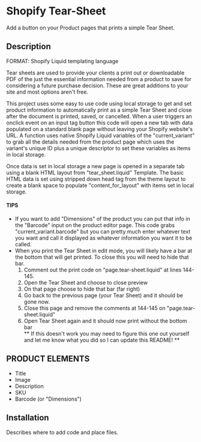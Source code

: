 # Shopify Tear-Sheet
Add a button on your Product pages that prints a simple Tear Sheet.

## Description 
FORMAT: Shopify Liquid templating language

Tear sheets are used to provide your clients a print out or downloadable PDF of the just the essential information needed from a product to save for considering a future purchase decision. These are great additions to your site and most options aren't free.

This project uses some easy to use code using local storage to get and set product information to automatically print as a simple Tear Sheet and close after the document is printed, saved, or cancelled. When a user triggers an onclick event on an input tag button this code will open a new tab with data populated on a standard blank page without leaving your Shopify website's URL. A function uses native Shopify Liquid variables of the "current_variant" to grab all the details needed from the product page which uses the variant's unique ID plus a unique descriptor to set these variables as items in local storage.

Once data is set in local storage a new page is opened in a separate tab using a blank HTML layout from "tear_sheet.liquid" Template. The basic HTML data is set using stripped down head tag from the theme layout to create a blank space to populate "content_for_layout" with items set in local storage.


#### TIPS
- If you want to add "Dimensions" of the product you can put that info in the "Barcode" input on the product editor page. This code grabs "current_variant.barcode" but you can pretty much enter whatever text you want and call it displayed as whatever information you want it to be called.
- When you print the Tear Sheet in edit mode, you will likely have a bar at the bottom that will get printed. To close this you will need to hide that bar.
    1. Comment out the print code on "page.tear-sheet.liquid" at lines 144-145.
    2. Open the Tear Sheet and choose to close preview
    3. On that page choose to hide that bar (far right)
    4. Go back to the previous page (your Tear Sheet) and it should be gone now.
    5. Close this page and remove the comments at 144-145 on "page.tear-sheet.liquid"
    6. Open Tear Sheet again and it should now print without the bottom bar <br>
        ** If this doesn't work you may need to figure this one out yourself and let me know what you did so I can update this README! **

## PRODUCT ELEMENTS
- Title
- Image
- Description
- SKU
- Barcode (or "Dimensions")

## Installation

Describes where to add code and place files.
